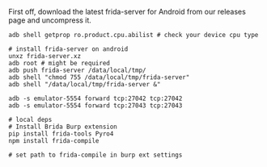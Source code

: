 First off, download the latest frida-server for Android from our releases page and uncompress it.
```
adb shell getprop ro.product.cpu.abilist # check your device cpu type

# install frida-server on android
unxz frida-server.xz
adb root # might be required
adb push frida-server /data/local/tmp/
adb shell "chmod 755 /data/local/tmp/frida-server"
adb shell "/data/local/tmp/frida-server &"

adb -s emulator-5554 forward tcp:27042 tcp:27042
adb -s emulator-5554 forward tcp:27043 tcp:27043

# local deps
# Install Brida Burp extension
pip install frida-tools Pyro4
npm install frida-compile

# set path to frida-compile in burp ext settings
```

